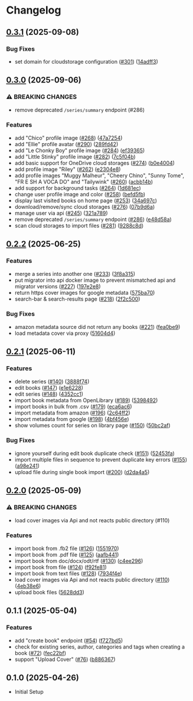 # Changelog

## [0.3.1](https://github.com/ThomasMiller01/KapitelShelf/compare/api@0.3.0...api@0.3.1) (2025-09-08)


### Bug Fixes

* set domain for cloudstorage configuration ([#301](https://github.com/ThomasMiller01/KapitelShelf/issues/301)) ([14adff3](https://github.com/ThomasMiller01/KapitelShelf/commit/14adff34ef30fe32b6c3eaa6e54a01fc980bf579))

## [0.3.0](https://github.com/ThomasMiller01/KapitelShelf/compare/api@0.2.1...api@0.3.0) (2025-09-06)


### ⚠ BREAKING CHANGES

* remove deprecated `/series/summary` endpoint (#286)

### Features

* add "Chico" profile image ([#268](https://github.com/ThomasMiller01/KapitelShelf/issues/268)) ([47a7254](https://github.com/ThomasMiller01/KapitelShelf/commit/47a725469b330992e004b394b7ec6864763fd191))
* add "Ellie" profile avatar ([#290](https://github.com/ThomasMiller01/KapitelShelf/issues/290)) ([289fd42](https://github.com/ThomasMiller01/KapitelShelf/commit/289fd42fe6586b6be241a69f23a943b72530ce3f))
* add "Le Chonky Boy" profile image ([#284](https://github.com/ThomasMiller01/KapitelShelf/issues/284)) ([ef39365](https://github.com/ThomasMiller01/KapitelShelf/commit/ef3936505fe925173b61918a0c2ae72bd58132f3))
* add "Little Stinky" profile image ([#282](https://github.com/ThomasMiller01/KapitelShelf/issues/282)) ([7c5f04b](https://github.com/ThomasMiller01/KapitelShelf/commit/7c5f04bddef61289debaaf81e7ef46adcec95533))
* add basic support for OneDrive cloud storages ([#274](https://github.com/ThomasMiller01/KapitelShelf/issues/274)) ([b0e4004](https://github.com/ThomasMiller01/KapitelShelf/commit/b0e4004b5ccfda12e6383744ce91f372197fd91d))
* add profile image "Riley" ([#262](https://github.com/ThomasMiller01/KapitelShelf/issues/262)) ([e2304e8](https://github.com/ThomasMiller01/KapitelShelf/commit/e2304e8b313b9ba3f2ad351938e6534415bd11f4))
* add profile images "Muggy Malheur", "Cheery Chino", "Sunny Tome", "FR E SH A VOCA DO" and "Tailywink" ([#260](https://github.com/ThomasMiller01/KapitelShelf/issues/260)) ([acbb14b](https://github.com/ThomasMiller01/KapitelShelf/commit/acbb14bcb0e97837936c6bb842de6d10458dfd08))
* add support for background tasks ([#264](https://github.com/ThomasMiller01/KapitelShelf/issues/264)) ([1d681ec](https://github.com/ThomasMiller01/KapitelShelf/commit/1d681ec54458de65a41e82cd4aa4d5dada003445))
* change user profile image and color ([#258](https://github.com/ThomasMiller01/KapitelShelf/issues/258)) ([befd5fb](https://github.com/ThomasMiller01/KapitelShelf/commit/befd5fbee8c997bc343d4db1bf3a957e2b08f73a))
* display last visited books on home page ([#253](https://github.com/ThomasMiller01/KapitelShelf/issues/253)) ([34a697c](https://github.com/ThomasMiller01/KapitelShelf/commit/34a697cec3b0fd4c68c977da58bcb1b54eaf8c4b))
* download/remove/sync cloud storages ([#276](https://github.com/ThomasMiller01/KapitelShelf/issues/276)) ([07b9d6a](https://github.com/ThomasMiller01/KapitelShelf/commit/07b9d6a17e48feb8e509273381323490a9299c56))
* manage user via api ([#245](https://github.com/ThomasMiller01/KapitelShelf/issues/245)) ([321a789](https://github.com/ThomasMiller01/KapitelShelf/commit/321a78932189ed0c0e2c863f7b3e38304784f466))
* remove deprecated `/series/summary` endpoint ([#286](https://github.com/ThomasMiller01/KapitelShelf/issues/286)) ([e48d58a](https://github.com/ThomasMiller01/KapitelShelf/commit/e48d58acbc49cf824f23512bf7954c50cc1f62a5))
* scan cloud storages to import files ([#281](https://github.com/ThomasMiller01/KapitelShelf/issues/281)) ([9288c8d](https://github.com/ThomasMiller01/KapitelShelf/commit/9288c8d0bad20def63ed407dd4320b0fa47b15cb))


## [0.2.2](https://github.com/ThomasMiller01/KapitelShelf/compare/api@0.2.1...api@0.2.2) (2025-06-25)


### Features

* merge a series into another one ([#233](https://github.com/ThomasMiller01/KapitelShelf/issues/233)) ([3f8a315](https://github.com/ThomasMiller01/KapitelShelf/commit/3f8a315b4c5341879fde70b256af083d81355889))
* put migrator into api docker image to prevent mismatched api and migrator versions ([#227](https://github.com/ThomasMiller01/KapitelShelf/issues/227)) ([197e2e8](https://github.com/ThomasMiller01/KapitelShelf/commit/197e2e891dfc4cfd9be8965316715818479ff307))
* return https cover images for google metadata ([575ba70](https://github.com/ThomasMiller01/KapitelShelf/commit/575ba70b99fe8fdef26c9f0de648f64cebef5745))
* search-bar & search-results page ([#218](https://github.com/ThomasMiller01/KapitelShelf/issues/218)) ([2f2c500](https://github.com/ThomasMiller01/KapitelShelf/commit/2f2c500d7398dbb60ac15c75a8a85d7a81c62170))


### Bug Fixes

* amazon metadata source did not return any books ([#221](https://github.com/ThomasMiller01/KapitelShelf/issues/221)) ([fea0be9](https://github.com/ThomasMiller01/KapitelShelf/commit/fea0be9ccac9f089128f728286a42534ff658728))
* load metadata cover via proxy ([51604d4](https://github.com/ThomasMiller01/KapitelShelf/commit/51604d4d6d84266b67797b431e2b2641d2a3bc95))

## [0.2.1](https://github.com/ThomasMiller01/KapitelShelf/compare/api@0.2.0...api@0.2.1) (2025-06-11)

### Features

- delete series ([#140](https://github.com/ThomasMiller01/KapitelShelf/issues/140)) ([3888f74](https://github.com/ThomasMiller01/KapitelShelf/commit/3888f7431190800276ce58413b3899a6cc11b5e8))
- edit books ([#147](https://github.com/ThomasMiller01/KapitelShelf/issues/147)) ([e1e6228](https://github.com/ThomasMiller01/KapitelShelf/commit/e1e62286f74bd35435fb00b49d2b3fb2202bc898))
- edit series ([#148](https://github.com/ThomasMiller01/KapitelShelf/issues/148)) ([4352cc1](https://github.com/ThomasMiller01/KapitelShelf/commit/4352cc1e60f039e52c66d62b0e2b56a74bbc351c))
- import book metadata from OpenLibrary ([#189](https://github.com/ThomasMiller01/KapitelShelf/issues/189)) ([5398492](https://github.com/ThomasMiller01/KapitelShelf/commit/5398492e307f1534224c58fd1a8242f9d5a1ca0c))
- import books in bulk from .csv ([#179](https://github.com/ThomasMiller01/KapitelShelf/issues/179)) ([eca6ac6](https://github.com/ThomasMiller01/KapitelShelf/commit/eca6ac6d910eb0d47da12b04f53c0a4008fce2c0))
- import metadata from amazon ([#196](https://github.com/ThomasMiller01/KapitelShelf/issues/196)) ([2c64ff2](https://github.com/ThomasMiller01/KapitelShelf/commit/2c64ff274392171fad965a9ce24da3a6e97cd0c7))
- import metadata from google ([#198](https://github.com/ThomasMiller01/KapitelShelf/issues/198)) ([4bf456e](https://github.com/ThomasMiller01/KapitelShelf/commit/4bf456e2c7c8f99e73d805d229ba290bd0ffcc8f))
- show volumes count for series on library page ([#150](https://github.com/ThomasMiller01/KapitelShelf/issues/150)) ([50bc2af](https://github.com/ThomasMiller01/KapitelShelf/commit/50bc2af6eb95561d2a275c524ed198a8c3549ddc))

### Bug Fixes

- ignore yourself during edit book duplicate check ([#151](https://github.com/ThomasMiller01/KapitelShelf/issues/151)) ([52453fa](https://github.com/ThomasMiller01/KapitelShelf/commit/52453fa3ef744b31f82e94fd624ed68dd1b5708b))
- import multiple files in sequence to prevent duplicate key errors ([#155](https://github.com/ThomasMiller01/KapitelShelf/issues/155)) ([a98e241](https://github.com/ThomasMiller01/KapitelShelf/commit/a98e2410842498324c81a576ec0e3c1a5eb8a3bb))
- upload file during single book import ([#200](https://github.com/ThomasMiller01/KapitelShelf/issues/200)) ([d2da4a5](https://github.com/ThomasMiller01/KapitelShelf/commit/d2da4a568c5bdf97ec03c6af5520ffac4473fc80))

## [0.2.0](https://github.com/ThomasMiller01/KapitelShelf/compare/api@0.1.1...api@0.2.0) (2025-05-09)

### ⚠ BREAKING CHANGES

- load cover images via Api and not reacts public directory (#110)

### Features

- import book from .fb2 file ([#126](https://github.com/ThomasMiller01/KapitelShelf/issues/126)) ([1551970](https://github.com/ThomasMiller01/KapitelShelf/commit/15519701928d80c4f2f9cd7f8e3f1e2cccd92e6f))
- import book from .pdf file ([#125](https://github.com/ThomasMiller01/KapitelShelf/issues/125)) ([aafb441](https://github.com/ThomasMiller01/KapitelShelf/commit/aafb4411530f4c40a841ab901c4d128eec4f9522))
- import book from doc/docx/odt/rtf ([#130](https://github.com/ThomasMiller01/KapitelShelf/issues/130)) ([c4ee296](https://github.com/ThomasMiller01/KapitelShelf/commit/c4ee2964bc0682209d32015488982f7aefc2050d))
- import book from file ([#124](https://github.com/ThomasMiller01/KapitelShelf/issues/124)) ([f92fe81](https://github.com/ThomasMiller01/KapitelShelf/commit/f92fe811d714b10d54971014bca2ecba2cfb0e1f))
- import book from text files ([#128](https://github.com/ThomasMiller01/KapitelShelf/issues/128)) ([7934f4e](https://github.com/ThomasMiller01/KapitelShelf/commit/7934f4e291385ed5ce19a7a7f0e199f2b448f657))
- load cover images via Api and not reacts public directory ([#110](https://github.com/ThomasMiller01/KapitelShelf/issues/110)) ([4eb38e6](https://github.com/ThomasMiller01/KapitelShelf/commit/4eb38e634f0a88a9ff41c8ad7b83c8aee0cf13ea))
- upload book files ([5628dd3](https://github.com/ThomasMiller01/KapitelShelf/commit/5628dd32c870533fbc53849ff4fdb23defa7a7c2))

## 0.1.1 (2025-05-04)

### Features

- add "create book" endpoint ([#54](https://github.com/ThomasMiller01/KapitelShelf/issues/54)) ([f727bd5](https://github.com/ThomasMiller01/KapitelShelf/commit/f727bd52e6679908f4b49ec3259909be55f26eb7))
- check for existing series, author, categories and tags when creating a book ([#72](https://github.com/ThomasMiller01/KapitelShelf/issues/72)) ([fec22bf](https://github.com/ThomasMiller01/KapitelShelf/commit/fec22bf3de1d947b5028c71ccac2c853b3d62c2a))
- support "Upload Cover" ([#76](https://github.com/ThomasMiller01/KapitelShelf/issues/76)) ([b886367](https://github.com/ThomasMiller01/KapitelShelf/commit/b88636777bad94acb48877d7d2417ad2e28fe9f7))

## 0.1.0 (2025-04-26)

- Initial Setup
